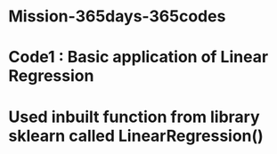 # Mission-365days-365codes
# Code1 : Basic application of Linear Regression
# Used inbuilt function from library sklearn called LinearRegression()
